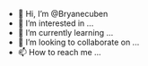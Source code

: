 - 👋 Hi, I’m @Bryanecuben
- 👀 I’m interested in ...
- 🌱 I’m currently learning ...
- 💞️ I’m looking to collaborate on ...
- 📫 How to reach me ...

<!---
Bryanecuben/Bryanecuben is a ✨ special ✨ repository because its `README.md` (this file) appears on your GitHub profile.
You can click the Preview link to take a look at your changes.
--->
